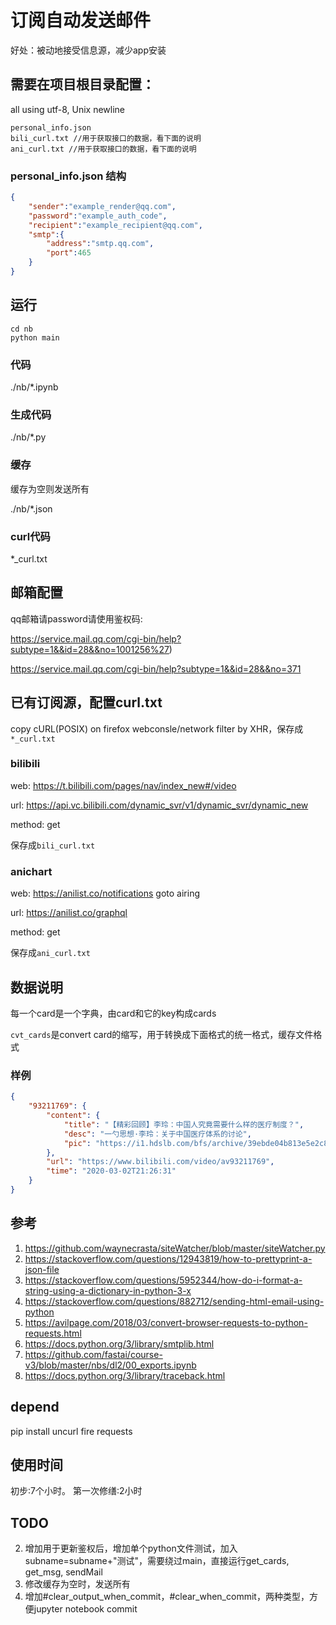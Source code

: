 # 订阅自动发送邮件

好处：被动地接受信息源，减少app安装

## 需要在项目根目录配置：

all using utf-8, Unix newline
```
personal_info.json 
bili_curl.txt //用于获取接口的数据，看下面的说明
ani_curl.txt //用于获取接口的数据，看下面的说明
```

### personal_info.json 结构

```json
{
    "sender":"example_render@qq.com",
    "password":"example_auth_code",
    "recipient":"example_recipient@qq.com",
    "smtp":{
        "address":"smtp.qq.com",
        "port":465
    }
}
```

## 运行

```
cd nb
python main
```

### 代码

./nb/*.ipynb

### 生成代码

./nb/*.py

### 缓存

缓存为空则发送所有

./nb/*.json

### curl代码

*_curl.txt

## 邮箱配置

qq邮箱请password请使用鉴权码:

https://service.mail.qq.com/cgi-bin/help?subtype=1&&id=28&&no=1001256%27)

https://service.mail.qq.com/cgi-bin/help?subtype=1&&id=28&&no=371



## 已有订阅源，配置curl.txt

copy cURL(POSIX) on firefox webconsle/network filter by XHR，保存成`*_curl.txt`

### bilibili

web: https://t.bilibili.com/pages/nav/index_new#/video

url: https://api.vc.bilibili.com/dynamic_svr/v1/dynamic_svr/dynamic_new

method: get

保存成`bili_curl.txt`

### anichart

web: https://anilist.co/notifications goto airing

url: https://anilist.co/graphql

method: get


保存成`ani_curl.txt`

## 数据说明

每一个card是一个字典，由card和它的key构成cards

`cvt_cards`是convert card的缩写，用于转换成下面格式的统一格式，缓存文件格式

### 样例
```json
{
    "93211769": {
        "content": {
            "title": "【精彩回顾】李玲：中国人究竟需要什么样的医疗制度？",
            "desc": "一勺思想·李玲：关于中国医疗体系的讨论",
            "pic": "https://i1.hdslb.com/bfs/archive/39ebde04b813e5e2c804749938495b265860526d.jpg@64w_36h_1c.jpg"
        },
        "url": "https://www.bilibili.com/video/av93211769",
        "time": "2020-03-02T21:26:31"
    }
}
```


## 参考

1. https://github.com/waynecrasta/siteWatcher/blob/master/siteWatcher.py
2. https://stackoverflow.com/questions/12943819/how-to-prettyprint-a-json-file
3. https://stackoverflow.com/questions/5952344/how-do-i-format-a-string-using-a-dictionary-in-python-3-x
4. https://stackoverflow.com/questions/882712/sending-html-email-using-python
5. https://avilpage.com/2018/03/convert-browser-requests-to-python-requests.html
6. https://docs.python.org/3/library/smtplib.html
7. https://github.com/fastai/course-v3/blob/master/nbs/dl2/00_exports.ipynb
8. https://docs.python.org/3/library/traceback.html

## depend

pip install uncurl fire requests


## 使用时间

初步:7个小时。
第一次修缮:2小时

## TODO

2. 增加用于更新鉴权后，增加单个python文件测试，加入subname=subname+"测试"，需要绕过main，直接运行get_cards, get_msg, sendMail
4. 修改缓存为空时，发送所有
5. 增加#clear_output_when_commit，#clear_when_commit，两种类型，方便jupyter notebook commit
